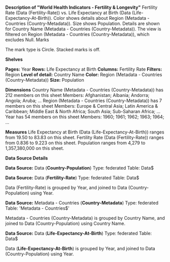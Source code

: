 **Description of "World Health Indicators - Fertility & Longevity"**
Fertility Rate (Data (Fertility-Rate)) vs. Life Expectancy at Birth (Data (Life-Expectancy-At-Birth)).  Color shows details about Region (Metadata - Countries (Country-Metadata)).  Size shows Population.  Details are shown for Country Name (Metadata - Countries (Country-Metadata)). The view is filtered on Region (Metadata - Countries (Country-Metadata)), which excludes Null.
Marks

The mark type is Circle.
Stacked marks is off.

**Shelves**

**Pages:**
Year
**Rows:**
Life Expectancy at Birth
**Columns:**
Fertility Rate
**Filters:**
Region
**Level of detail:**
Country Name
**Color:**
Region (Metadata - Countries (Country-Metadata))
**Size:**
Population

**Dimensions**
Country Name (Metadata - Countries (Country-Metadata)) has 212 members on this sheet
Members: Afghanistan; Albania; Andorra; Angola; Aruba; ...
Region (Metadata - Countries (Country-Metadata)) has 7 members on this sheet
Members: Europe & Central Asia; Latin America & Caribbean; Middle East & North Africa; South Asia; Sub-Saharan Africa; ...
Year has 54 members on this sheet
Members: 1960; 1961; 1962; 1963; 1964; ...

**Measures**
Life Expectancy at Birth (Data (Life-Expectancy-At-Birth)) ranges from 19.50 to 83.83 on this sheet.
Fertility Rate (Data (Fertility-Rate)) ranges from 0.836 to 9.223 on this sheet.
Population ranges from 4,279 to 1,357,380,000 on this sheet.

**Data Source Details**

**Data Source:**
Data (**Country-Population**)
Type:
federated
Table:
Data$


**Data Source:**
Data (**Fertility-Rate**)
Type:
federated
Table:
Data$

Data (Fertility-Rate) is grouped by Year, and joined to Data (Country-Population) using Year.

**Data Source:**
Metadata - Countries (**Country-Metadata**)
Type:
federated
Table:
'Metadata - Countries$'

Metadata - Countries (Country-Metadata) is grouped by Country Name, and joined to Data (Country-Population) using Country Name.

**Data Source:**
Data (**Life-Expectancy-At-Birth**)
Type:
federated
Table:
Data$

Data (**Life-Expectancy-At-Birth**) is grouped by Year, and joined to Data (Country-Population) using Year.
